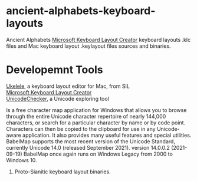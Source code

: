 # ancient-alphabets-keyboard-layouts

Ancient Alphabets [Microsoft Keyboard Layout Creator] keyboard layouts .klc files and Mac keyboard layout .keylayout files sources and binaries.

# Developemnt Tools

[Ukelele], a keyboard layout editor for Mac, from SIL  
[Microsoft Keyboard Layout Creator]  
[UnicodeChecker], a Unicode exploring tool  

[Microsoft Keyboard Layout Creator]: 
https://www.microsoft.com/en-us/download/details.aspx?id=10213
  
[list of MS locale IDs]: 
https://docs.microsoft.com/en-us/openspecs/windows_protocols/ms-lcid/63d3d639-7fd2-4afb-abbe-0d5b5551eef8
  
[Slides and notes from ATypI presentation]: 
https://blog.typekit.com/wp-content/uploads/2012/03/keyboard_layouts_annotated.pdf

[Blog Post]: https://blog.typekit.com/2012/03/06/on-keyboard-layouts/
[Ukelele]: https://software.sil.org/ukelele/
[UnicodeChecker]: https://earthlingsoft.net/UnicodeChecker/

[BabelMap]:
https://babelstone.co.uk/Software/BabelMap.html

Is a free character map application for Windows that allows you to browse through the entire Unicode character 
 repertoire of nearly 144,000 characters, or search for a particular character by name or by code point. 
Characters can then be copied to the clipboard for use in any Unicode-aware application. 
It also provides many useful features and special utilities. 
BabelMap supports the most recent version of the Unicode Standard, currently Unicode 14.0 (released September 2021).
version 14.0.0.2 (2021-09-19) BabelMap once again runs on Windows Legacy from 2000 to Windows 10.


1. Proto-Sianitic keyboard layout binaries. 